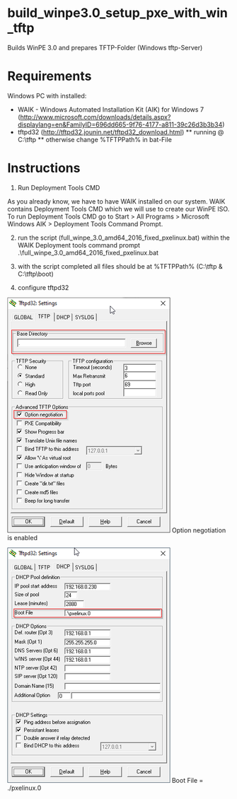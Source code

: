# build_winpe3.0_setup_pxe_with_win_tftp
 Builds WinPE 3.0 and prepares TFTP-Folder (Windows tftp-Server)


# Requirements

Windows PC with installed:
* WAIK - Windows Automated Installation Kit (AIK) for Windows 7 (http://www.microsoft.com/downloads/details.aspx?displaylang=en&FamilyID=696dd665-9f76-4177-a811-39c26d3b3b34)
* tftpd32 (http://tftpd32.jounin.net/tftpd32_download.html)
** running @ C:\tftp
** otherwise change %TFTPPath% in bat-File


# Instructions

1. Run Deployment Tools CMD

As you already know, we have to have WAIK installed on our system. WAIK contains Deployment Tools CMD which we will use to create our WinPE ISO. To run Deployment Tools CMD go to Start > All Programs > Microsoft Windows AIK > Deployment Tools Command Prompt.

2. run the script (full_winpe_3.0_amd64_2016_fixed_pxelinux.bat) within the WAIK Deployment tools command prompt
.\full_winpe_3.0_amd64_2016_fixed_pxelinux.bat

3. with the script completed all files should be at %TFTPPath% (C:\tftp & C:\tftp\boot)

4. configure tftpd32

![tftpd32 - tftp setttings](./assets/tftpd32_-_tftp_settings.png?raw=true "tftpd32 - tftp setttings")
Option negotiation is enabled

![tftpd32 - dhcp setttings](./assets/tftpd32_-_dhcp_settings.png?raw=true "tftpd32 - dhcp setttings")
Boot File = ./pxelinux.0